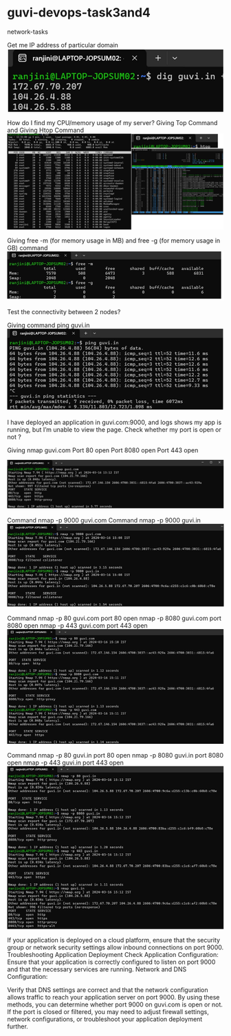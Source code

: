 # guvi-devops-task3and4
network-tasks

Get me IP address of particular domain
![Get me IP address of particular domain](https://github.com/ranju386/guvi-devops-task3and4/blob/main/oct-devops-24-task3-getip.jpg)

How do I find my CPU/memory usage of my server?
Giving Top Command and Giving Htop Command 
![CPU/memory usage](https://github.com/ranju386/guvi-devops-task3and4/blob/main/oct-devops-24-task3-cpumemory.jpg)

Giving free -m (for memory usage in MB) and free -g (for memory usage in GB) command 
![free -m (for memory usage in MB) and free -g (for memory usage in GB)](https://github.com/ranju386/guvi-devops-task3and4/blob/main/oct-devops-24-task3-cpu-freemomory.jpg)

Test the connectivity between 2 nodes?

Giving command ping guvi.in
![connectivity](https://github.com/ranju386/guvi-devops-task3and4/blob/main/oct-devops-24-task3-connectivity.jpg)

I have deployed an application in guvi.com:9000, and logs shows my app is running, but I’m unable to view the page. Check whether my port is open or not ?

Giving nmap guvi.com
Port 80 open
Port 8080 open
Port 443 open

![nmap](https://github.com/ranju386/guvi-devops-task3and4/blob/main/oct-devops-24-task4-nmap.jpg)

Command nmap -p 9000 guvi.com
Command nmap -p 9000 guvi.in
![command ](https://github.com/ranju386/guvi-devops-task3and4/blob/main/oct-devops-24-task4-nmap-9000.jpg)

Command 
nmap -p 80 guvi.com    port 80 open
nmap -p 8080 guvi.com   port 8080 open
nmap -p 443 guvi.com   port 443 open
![nmap 80](https://github.com/ranju386/guvi-devops-task3and4/blob/main/oct-devops-24-task4-nmap-80.jpg)

Command 
nmap -p 80 guvi.in    port 80 open
 nmap -p 8080 guvi.in   port 8080 open
nmap -p 443 guvi.in   port 443 open
![nmap 80 guvi.in](https://github.com/ranju386/guvi-devops-task3and4/blob/main/oct-devops-24-task4-nmap-80-guvi-in.jpg)

If your application is deployed on a cloud platform, ensure that the security group or network security settings allow inbound connections on port 9000.
Troubleshooting Application Deployment
Check Application Configuration:
Ensure that your application is correctly configured to listen on port 9000 and that the necessary services are running.
Network and DNS Configuration:

Verify that DNS settings are correct and that the network configuration allows traffic to reach your application server on port 9000.
By using these methods, you can determine whether port 9000 on guvi.com is open or not. If the port is closed or filtered, you may need to adjust firewall settings, network configurations, or troubleshoot your application deployment further.

